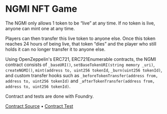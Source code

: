 # NGMI NFT Game

The NGMI only allows 1 token to be “live” at any time. If no token is live, anyone can mint one at any time. 

Players can then transfer this live token to anyone else. Once this token reaches 24 hours of being live, that token “dies” and the player who still holds it can no longer transfer it to anyone else.

Using OpenZeppelin's ERC721, ERC721Enumerable contracts, the NGMI contract consists of `_baseURI()`, `setBaseTokenURI(string memory _uri)`, `createNGMI()`, `mint(address to, uint256 tokenId`, `_burn(uint256 tokenId)`, and custom transfer hooks such as `_beforeTokenTransfer(address from, address to, uint256 tokenId)` and `_afterTokenTransfer(address from, address to, uint256 tokenId)`.

Contract and tests are done with Foundry.

[Contract Source](src/ngmi.sol) • [Contract Test](src/test/ngmi.t.sol)
